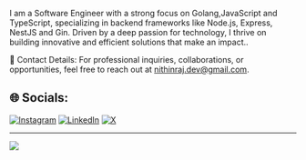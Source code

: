 I am a Software Engineer with a strong focus on Golang,JavaScript and TypeScript, specializing in backend frameworks like Node.js, Express, NestJS and Gin. Driven by a deep passion for technology, I thrive on building innovative and efficient solutions that make an impact..

📧 Contact Details: For professional inquiries, collaborations, or opportunities, feel free to reach out at nithinraj.dev@gmail.com.



## 🌐 Socials:
[![Instagram](https://img.shields.io/badge/Instagram-%23E4405F.svg?logo=Instagram&logoColor=white)](https://instagram.com/https://www.instagram.com/nithinrajs_/) [![LinkedIn](https://img.shields.io/badge/LinkedIn-%230077B5.svg?logo=linkedin&logoColor=white)](https://linkedin.com/in/https://www.linkedin.com/in/nithin-raj-73069425b/) [![X](https://img.shields.io/badge/X-black.svg?logo=X&logoColor=white)](https://x.com/https://twitter.com/Kaa_dan) 



---
[![](https://visitcount.itsvg.in/api?id=Kaa-dan&icon=0&color=0)](https://visitcount.itsvg.in)

